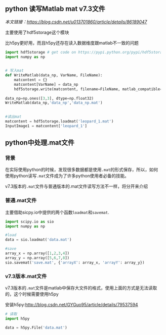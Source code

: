 ## python 读写Matlab mat v7.3文件

*本文链接：https://blog.csdn.net/u013701860/article/details/86189047*

主要使用了hdf5storage这个模块

比h5py更好用，而且h5py还存在读入数据维度跟matlab不一致的问题

```Python
import hdf5storage # get code on https://pypi.python.org/pypi/hdf5storage/0.1.3
import numpy as np
 
 
# 写入mat
def WriteMatlab(data_np, VarName, FileName):
    matcontent = {}
    matcontent[VarName] = data_np
    hdf5storage.write(matcontent, filename=FileName, matlab_compatible=True)
 
data_np=np.ones([3,3], dtype=np.float32)
WriteMatlab(data_np,'data_np','data_np.mat')
 
 
#读出mat
matcontent = hdf5storage.loadmat('leopard_1.mat')
InputImage1 = matcontent['leopard_1']
```



## python中处理.mat文件
 

### 背景

在实际使用python的时候，发现很多数据都是使用`.mat`的形式保存，所以，如何使用python读写`.mat`文件成为了许多python使用者必备的技能。

v7.3版本的`.mat`文件与普通版本的.mat文件读写方法不一样，将分开来介绍

### 普通.mat文件

主要借助sicpy.io中提供的两个函数`loadmat`和`savemat`.

```Python
import scipy.io as sio
import numpy as np

#load
data = sio.loadmat('data.mat')

#save
array_x = np.array([1,2,3,4])
array_y = np.array([5,6,7,8])
sio.savemat('save.mat', {'arrayX': array_x, 'arrayY': array_y})
```

### v7.3版本.mat文件

v7.3版本的`.mat`文件是matlab中保存大文件的格式，使用上面的方式是无法读取的，这个时候需要使用h5py

安装h5py:http://blog.csdn.net/GYGuo95/article/details/79537594

```Python
# 读取
import h5py

data = h5py.File('data.mat')
```